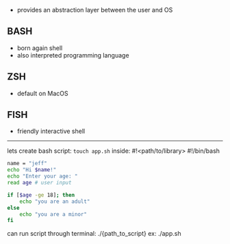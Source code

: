 - provides an abstraction layer between the user and OS

## BASH
- born again shell
- also interpreted programming language

## ZSH
- default on MacOS

## FISH
- friendly interactive shell

----
lets create bash script: 
`touch app.sh`
inside:
	 #!<path/to/library>
	 #!/bin/bash

```bash
name = "jeff"
echo "Hi $name!"
echo "Enter your age: "
read age # user input

if [$age -ge 18]; then
	echo "you are an adult"
else
	echo "you are a minor"
fi
```

can run script through terminal:
./{path_to_script}
	ex:  ./app.sh